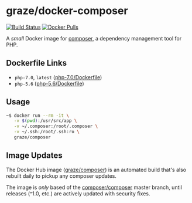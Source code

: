 # graze/docker-composer

[![Build Status](https://img.shields.io/travis/graze/docker-composer/master.svg)](https://travis-ci.org/graze/docker-composer)
[![Docker Pulls](https://img.shields.io/docker/pulls/graze/composer.svg)](https://hub.docker.com/r/graze/composer/)

A _small_ Docker image for [composer](https://getcomposer.org), a dependency management tool for PHP.

## Dockerfile Links

* `php-7.0`, `latest` ([php-7.0/Dockerfile](https://github.com/graze/docker-composer/blob/master/php-7.0/Dockerfile))
* `php-5.6` ([php-5.6/Dockerfile](https://github.com/graze/docker-composer/blob/master/php-5.6/Dockerfile))

## Usage

```bash
~$ docker run --rm -it \
   -v $(pwd):/usr/src/app \
   -v ~/.composer:/root/.composer \
   -v ~/.ssh:/root/.ssh:ro \
   graze/composer
```

## Image Updates

The Docker Hub image ([graze/composer](https://hub.docker.com/r/graze/composer/)) is an automated build that's also rebuilt daily to pickup any composer updates.

The image is _only_ based of the [composer/composer](https://github.com/composer/composer) master branch, until releases (^1.0, etc.) are actively updated with security fixes.
